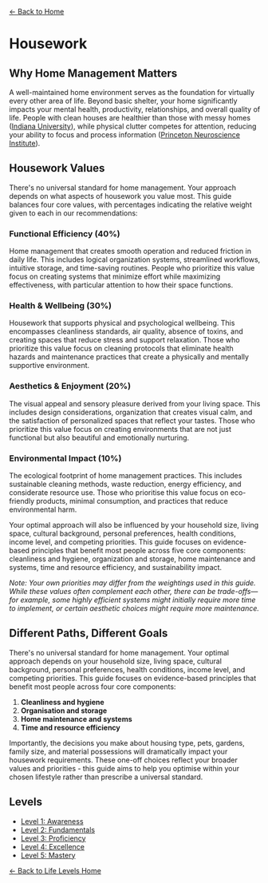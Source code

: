 [← Back to Home](../)
# Housework
## Why Home Management Matters

A well-maintained home environment serves as the foundation for virtually every other area of life. Beyond basic shelter, your home significantly impacts your mental health, productivity, relationships, and overall quality of life. People with clean houses are healthier than those with messy homes ([Indiana University](https://news.iu.edu/stories/2015/08/iub/releases/24-housework-physical-activity.html)), while physical clutter competes for attention, reducing your ability to focus and process information ([Princeton Neuroscience Institute](https://www.jneurosci.org/content/31/2/587)).

## Housework Values
There's no universal standard for home management. Your approach depends on what aspects of housework you value most. This guide balances four core values, with percentages indicating the relative weight given to each in our recommendations:

### Functional Efficiency (40%)
Home management that creates smooth operation and reduced friction in daily life. This includes logical organization systems, streamlined workflows, intuitive storage, and time-saving routines. People who prioritize this value focus on creating systems that minimize effort while maximizing effectiveness, with particular attention to how their space functions.

### Health & Wellbeing (30%)
Housework that supports physical and psychological wellbeing. This encompasses cleanliness standards, air quality, absence of toxins, and creating spaces that reduce stress and support relaxation. Those who prioritize this value focus on cleaning protocols that eliminate health hazards and maintenance practices that create a physically and mentally supportive environment.

### Aesthetics & Enjoyment (20%)
The visual appeal and sensory pleasure derived from your living space. This includes design considerations, organization that creates visual calm, and the satisfaction of personalized spaces that reflect your tastes. Those who prioritize this value focus on creating environments that are not just functional but also beautiful and emotionally nurturing.

### Environmental Impact (10%)
The ecological footprint of home management practices. This includes sustainable cleaning methods, waste reduction, energy efficiency, and considerate resource use. Those who prioritise this value focus on eco-friendly products, minimal consumption, and practices that reduce environmental harm.

Your optimal approach will also be influenced by your household size, living space, cultural background, personal preferences, health conditions, income level, and competing priorities. This guide focuses on evidence-based principles that benefit most people across five core components: cleanliness and hygiene, organization and storage, home maintenance and systems, time and resource efficiency, and sustainability impact.

_Note: Your own priorities may differ from the weightings used in this guide. While these values often complement each other, there can be trade-offs—for example, some highly efficient systems might initially require more time to implement, or certain aesthetic choices might require more maintenance._

## Different Paths, Different Goals

There's no universal standard for home management. Your optimal approach depends on your household size, living space, cultural background, personal preferences, health conditions, income level, and competing priorities. This guide focuses on evidence-based principles that benefit most people across four core components:

1. **Cleanliness and hygiene**
2. **Organisation and storage**
3. **Home maintenance and systems**
4. **Time and resource efficiency**

Importantly, the decisions you make about housing type, pets, gardens, family size, and material possessions will dramatically impact your housework requirements. These one-off choices reflect your broader values and priorities - this guide aims to help you optimise within your chosen lifestyle rather than prescribe a universal standard.

## Levels
- [Level 1: Awareness](level-1)
- [Level 2: Fundamentals](level-2)
- [Level 3: Proficiency](level-3)
- [Level 4: Excellence](level-4)
- [Level 5: Mastery](level-5)

[← Back to Life Levels Home](../)
